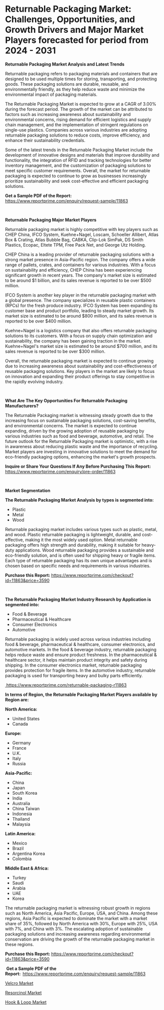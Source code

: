 <p><h1>Returnable Packaging Market: Challenges, Opportunities, and Growth Drivers and Major Market Players forecasted for period from 2024 - 2031</h1></p><p><strong>Returnable Packaging Market Analysis and Latest Trends</strong></p>
<p><p>Returnable packaging refers to packaging materials and containers that are designed to be used multiple times for storing, transporting, and protecting goods. These packaging solutions are durable, reusable, and environmentally friendly, as they help reduce waste and minimize the environmental impact of packaging materials.</p><p>The Returnable Packaging Market is expected to grow at a CAGR of 3.00% during the forecast period. The growth of the market can be attributed to factors such as increasing awareness about sustainability and environmental concerns, rising demand for efficient logistics and supply chain management, and the implementation of stringent regulations on single-use plastics. Companies across various industries are adopting returnable packaging solutions to reduce costs, improve efficiency, and enhance their sustainability credentials.</p><p>Some of the latest trends in the Returnable Packaging Market include the development of innovative designs and materials that improve durability and functionality, the integration of RFID and tracking technologies for better inventory management, and the customization of packaging solutions to meet specific customer requirements. Overall, the market for returnable packaging is expected to continue to grow as businesses increasingly prioritize sustainability and seek cost-effective and efficient packaging solutions.</p></p>
<p><strong>Get a Sample PDF of the Report:&nbsp;</strong> <a href="https://www.reportprime.com/enquiry/request-sample/11863">https://www.reportprime.com/enquiry/request-sample/11863</a></p>
<p>&nbsp;</p>
<p><strong>Returnable Packaging Major Market Players</strong></p>
<p><p>Returnable packaging market is highly competitive with key players such as CHEP China, IFCO System, Kuehne+Nagel, Loscam, Schoeller Allibert, Atlas Box & Crating, Atlas Bubble Bag, CABKA, Clip-Lok SimPak, DS Smith Plastics, Ecopac, Eltete TPM, Free Pack Net, and George Utz Holding. </p><p>CHEP China is a leading provider of returnable packaging solutions with a strong market presence in Asia-Pacific region. The company offers a wide range of pallets, crates, and containers for various industries. With a focus on sustainability and efficiency, CHEP China has been experiencing significant growth in recent years. The company's market size is estimated to be around $1 billion, and its sales revenue is reported to be over $500 million.</p><p>IFCO System is another key player in the returnable packaging market with a global presence. The company specializes in reusable plastic containers (RPCs) for the fresh produce industry. IFCO System has been expanding its customer base and product portfolio, leading to steady market growth. Its market size is estimated to be around $800 million, and its sales revenue is reported to be over $400 million.</p><p>Kuehne+Nagel is a logistics company that also offers returnable packaging solutions to its customers. With a focus on supply chain optimization and sustainability, the company has been gaining traction in the market. Kuehne+Nagel's market size is estimated to be around $700 million, and its sales revenue is reported to be over $300 million.</p><p>Overall, the returnable packaging market is expected to continue growing due to increasing awareness about sustainability and cost-effectiveness of reusable packaging solutions. Key players in the market are likely to focus on innovation and expanding their product offerings to stay competitive in the rapidly evolving industry.</p></p>
<p>&nbsp;</p>
<p><strong>What Are The Key Opportunities For Returnable Packaging Manufacturers?</strong></p>
<p><p>The Returnable Packaging market is witnessing steady growth due to the increasing focus on sustainable packaging solutions, cost-saving benefits, and environmental concerns. The market is expected to continue expanding, driven by the growing adoption of reusable packaging by various industries such as food and beverage, automotive, and retail. The future outlook for the Returnable Packaging market is optimistic, with a rise in awareness about reducing plastic waste and the importance of recycling. Market players are investing in innovative solutions to meet the demand for eco-friendly packaging options, enhancing the market's growth prospects.</p></p>
<p><strong>Inquire or Share Your Questions If Any Before Purchasing This Report:</strong> <a href="https://www.reportprime.com/enquiry/pre-order/11863">https://www.reportprime.com/enquiry/pre-order/11863</a></p>
<p>&nbsp;</p>
<p><strong>Market Segmentation</strong></p>
<p><strong>The Returnable Packaging Market Analysis by types is segmented into:</strong></p>
<p><ul><li>Plastic</li><li>Metal</li><li>Wood</li></ul></p>
<p><p>Returnable packaging market includes various types such as plastic, metal, and wood. Plastic returnable packaging is lightweight, durable, and cost-effective, making it the most widely used option. Metal returnable packaging offers high strength and durability, making it suitable for heavy-duty applications. Wood returnable packaging provides a sustainable and eco-friendly solution, and is often used for shipping heavy or fragile items. Each type of returnable packaging has its own unique advantages and is chosen based on specific needs and requirements in various industries.</p></p>
<p><strong>Purchase this Report:&nbsp;</strong><a href="https://www.reportprime.com/checkout?id=11863&price=3590">https://www.reportprime.com/checkout?id=11863&price=3590</a></p>
<p>&nbsp;</p>
<p><strong>The Returnable Packaging Market Industry Research by Application is segmented into:</strong></p>
<p><ul><li>Food & Beverage</li><li>Pharmaceutical & Healthcare</li><li>Consumer Electronics</li><li>Automotive</li></ul></p>
<p><p>Returnable packaging is widely used across various industries including food & beverage, pharmaceutical & healthcare, consumer electronics, and automotive markets. In the food & beverage industry, returnable packaging helps reduce waste and ensure product freshness. In the pharmaceutical & healthcare sector, it helps maintain product integrity and safety during shipping. In the consumer electronics market, returnable packaging provides protection for fragile items. In the automotive industry, returnable packaging is used for transporting heavy and bulky parts efficiently.</p></p>
<p><a href="https://www.reportprime.com/returnable-packaging-r11863">&nbsp;https://www.reportprime.com/returnable-packaging-r11863</a></p>
<p><strong>In terms of Region, the Returnable Packaging Market Players available by Region are:</strong></p>
<p>
    <p> <strong> North America: </strong>
        <ul>
            <li>United States</li>
            <li>Canada</li>
        </ul>
        </p> 
    <p> <strong> Europe: </strong>
        <ul>
            <li>Germany</li>
            <li>France</li>
            <li>U.K.</li>
            <li>Italy</li>
            <li>Russia</li>
        </ul>
        </p> 
    <p> <strong> Asia-Pacific: </strong>
        <ul>
            <li>China</li>
            <li>Japan</li>
            <li>South Korea</li>
            <li>India</li>
            <li>Australia</li>
            <li>China Taiwan</li>
            <li>Indonesia</li>
            <li>Thailand</li>
            <li>Malaysia</li>
        </ul>
        </p> 
    <p> <strong> Latin America: </strong>
        <ul>
            <li>Mexico</li>
            <li>Brazil</li>
            <li>Argentina Korea</li>
            <li>Colombia</li>
        </ul>
        </p> 
    <p> <strong> Middle East & Africa: </strong>
        <ul>
            <li>Turkey</li>
            <li>Saudi</li>
            <li>Arabia</li>
            <li>UAE</li>
            <li>Korea</li>
        </ul>
    </p>
    </p>
<p><p>The returnable packaging market is witnessing robust growth in regions such as North America, Asia Pacific, Europe, USA, and China. Among these regions, Asia Pacific is expected to dominate the market with a market share of 35%, followed by North America with 30%, Europe with 25%, USA with 7%, and China with 3%. The escalating adoption of sustainable packaging solutions and increasing awareness regarding environmental conservation are driving the growth of the returnable packaging market in these regions.</p></p>
<p><strong>Purchase this Report: </strong><a href="https://www.reportprime.com/checkout?id=11863&price=3590">https://www.reportprime.com/checkout?id=11863&price=3590</a></p>
<p>&nbsp;<strong>Get a Sample PDF of the Report:&nbsp;&nbsp;</strong><a href="https://www.reportprime.com/enquiry/request-sample/11863">https://www.reportprime.com/enquiry/request-sample/11863</a></p>
<p><strong></strong></p>
<p><p><a href="https://github.com/hzxpgedq27/Market-Research-Report-List-1/blob/main/velcro-market.md">Velcro Market</a></p><p><a href="https://github.com/mdinislamsheik/Market-Research-Report-List-1/blob/main/resorcinol-market.md">Resorcinol Market</a></p><p><a href="https://github.com/waylose1223/Market-Research-Report-List-2/blob/main/hook-loop-market.md">Hook & Loop Market</a></p></p>